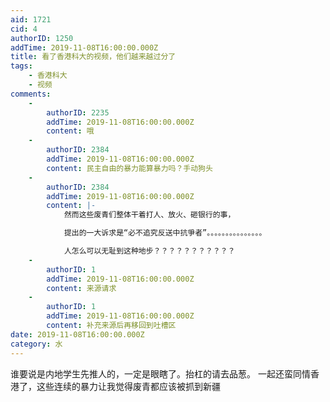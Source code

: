 ```yaml
---
aid: 1721
cid: 4
authorID: 1250
addTime: 2019-11-08T16:00:00.000Z
title: 看了香港科大的视频，他们越来越过分了
tags:
    - 香港科大
    - 视频
comments:
    -
        authorID: 2235
        addTime: 2019-11-08T16:00:00.000Z
        content: 哦
    -
        authorID: 2384
        addTime: 2019-11-08T16:00:00.000Z
        content: 民主自由的暴力能算暴力吗？手动狗头
    -
        authorID: 2384
        addTime: 2019-11-08T16:00:00.000Z
        content: |-
            然而这些废青们整体干着打人、放火、砸银行的事，

            提出的一大诉求是“必不追究反送中抗爭者”。。。。。。。。。。。。。。。

            人怎么可以无耻到这种地步？？？？？？？？？？？
    -
        authorID: 1
        addTime: 2019-11-08T16:00:00.000Z
        content: 来源请求
    -
        authorID: 1
        addTime: 2019-11-08T16:00:00.000Z
        content: 补充来源后再移回到吐槽区
date: 2019-11-08T16:00:00.000Z
category: 水
---
```


谁要说是内地学生先推人的，一定是眼瞎了。抬杠的请去品葱。 一起还蛮同情香港了，这些连续的暴力让我觉得废青都应该被抓到新疆
